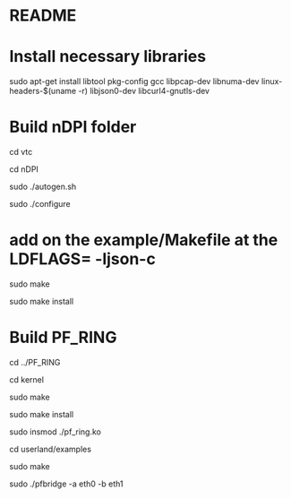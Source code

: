 # README #

# Install necessary libraries

sudo apt-get install libtool pkg-config gcc libpcap-dev libnuma-dev linux-headers-$(uname -r) libjson0-dev libcurl4-gnutls-dev

# Build nDPI folder

cd vtc

cd nDPI

sudo ./autogen.sh

sudo ./configure

# add on the example/Makefile at the LDFLAGS= -ljson-c

sudo make

sudo make install

# Build PF_RING

cd ../PF_RING

cd kernel 

sudo make

sudo make install

sudo insmod ./pf_ring.ko

cd userland/examples

sudo make

sudo ./pfbridge -a eth0 -b eth1